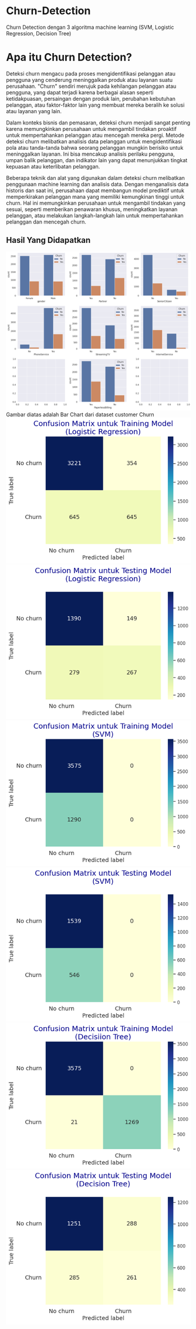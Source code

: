 # Churn-Detection
Churn Detection dengan 3 algoritma machine learning (SVM, Logistic Regression, Decision Tree)

# Apa itu Churn Detection?
Deteksi churn mengacu pada proses mengidentifikasi pelanggan atau pengguna yang cenderung meninggalkan produk atau layanan suatu perusahaan. "Churn" sendiri merujuk pada kehilangan pelanggan atau pengguna, yang dapat terjadi karena berbagai alasan seperti ketidakpuasan, persaingan dengan produk lain, perubahan kebutuhan pelanggan, atau faktor-faktor lain yang membuat mereka beralih ke solusi atau layanan yang lain.

Dalam konteks bisnis dan pemasaran, deteksi churn menjadi sangat penting karena memungkinkan perusahaan untuk mengambil tindakan proaktif untuk mempertahankan pelanggan atau mencegah mereka pergi. Metode deteksi churn melibatkan analisis data pelanggan untuk mengidentifikasi pola atau tanda-tanda bahwa seorang pelanggan mungkin berisiko untuk meninggalkan layanan. Ini bisa mencakup analisis perilaku pengguna, umpan balik pelanggan, dan indikator lain yang dapat menunjukkan tingkat kepuasan atau keterlibatan pelanggan.

Beberapa teknik dan alat yang digunakan dalam deteksi churn melibatkan penggunaan machine learning dan analisis data. Dengan menganalisis data historis dan saat ini, perusahaan dapat membangun model prediktif untuk memperkirakan pelanggan mana yang memiliki kemungkinan tinggi untuk churn. Hal ini memungkinkan perusahaan untuk mengambil tindakan yang sesuai, seperti memberikan penawaran khusus, meningkatkan layanan pelanggan, atau melakukan langkah-langkah lain untuk mempertahankan pelanggan dan mencegah churn.

## Hasil Yang Didapatkan
![](https://github.com/Zeinayyy/Churn-Detection/blob/main/image/churn.png)
Gambar diatas adalah Bar Chart dari dataset customer Churn
![Hasil Training LR](https://github.com/Zeinayyy/Churn-Detection/blob/main/image/logistic_Training.png)
![Hasil Testing LR](https://github.com/Zeinayyy/Churn-Detection/blob/main/image/regression_testing.png)
![SVM Training](https://github.com/Zeinayyy/Churn-Detection/blob/main/image/SVM_Training.png)
![SVM Testing](https://github.com/Zeinayyy/Churn-Detection/blob/main/image/SVM_Testing.png)
![DT Training](https://github.com/Zeinayyy/Churn-Detection/blob/main/image/DecisionTree_Training.png)
![DT Testing](https://github.com/Zeinayyy/Churn-Detection/blob/main/image/DecisionTree_Testing.png)

